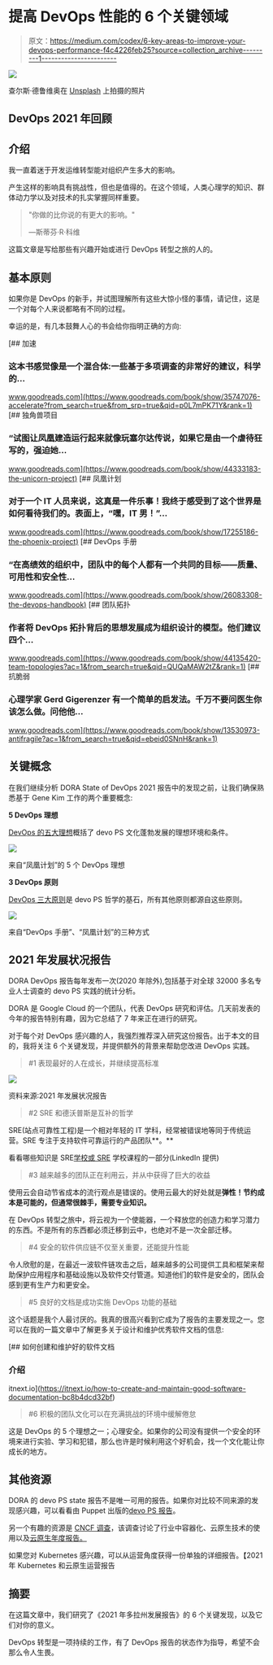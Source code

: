 # 提高 DevOps 性能的 6 个关键领域

> 原文：<https://medium.com/codex/6-key-areas-to-improve-your-devops-performance-f4c4226feb25?source=collection_archive---------1----------------------->

![](img/4aa5522b68d86e927c6a7e51c6fc9a1c.png)

查尔斯·德鲁维奥在 [Unsplash](https://unsplash.com?utm_source=medium&utm_medium=referral) 上拍摄的照片

## DevOps 2021 年回顾

## 介绍

我一直着迷于开发运维转型能对组织产生多大的影响。

产生这样的影响具有挑战性，但也是值得的。在这个领域，人类心理学的知识、群体动力学以及对技术的扎实掌握同样重要。

> "你做的比你说的有更大的影响。"
> 
> —斯蒂芬·R·科维

这篇文章是写给那些有兴趣开始或进行 DevOps 转型之旅的人的。

## 基本原则

如果你是 DevOps 的新手，并试图理解所有这些大惊小怪的事情，请记住，这是一个对每个人来说都略有不同的过程。

幸运的是，有几本鼓舞人心的书会给你指明正确的方向:

[](https://www.goodreads.com/book/show/35747076-accelerate?from_search=true&from_srp=true&qid=p0L7mPK71Y&rank=1) [## 加速

### 这本书感觉像是一个混合体:一些基于多项调查的非常好的建议，科学的…

www.goodreads.com](https://www.goodreads.com/book/show/35747076-accelerate?from_search=true&from_srp=true&qid=p0L7mPK71Y&rank=1) [](https://www.goodreads.com/book/show/44333183-the-unicorn-project) [## 独角兽项目

### “试图让凤凰建造运行起来就像玩塞尔达传说，如果它是由一个虐待狂写的，强迫她…

www.goodreads.com](https://www.goodreads.com/book/show/44333183-the-unicorn-project) [](https://www.goodreads.com/book/show/17255186-the-phoenix-project) [## 凤凰计划

### 对于一个 IT 人员来说，这真是一件乐事！我终于感受到了这个世界是如何看待我们的。表面上，“嘿，IT 男！”…

www.goodreads.com](https://www.goodreads.com/book/show/17255186-the-phoenix-project) [](https://www.goodreads.com/book/show/26083308-the-devops-handbook) [## DevOps 手册

### “在高绩效的组织中，团队中的每个人都有一个共同的目标——质量、可用性和安全性…

www.goodreads.com](https://www.goodreads.com/book/show/26083308-the-devops-handbook) [](https://www.goodreads.com/book/show/44135420-team-topologies?ac=1&from_search=true&qid=QUQaMAW2tZ&rank=1) [## 团队拓扑

### 作者将 DevOps 拓扑背后的思想发展成为组织设计的模型。他们建议四个…

www.goodreads.com](https://www.goodreads.com/book/show/44135420-team-topologies?ac=1&from_search=true&qid=QUQaMAW2tZ&rank=1) [](https://www.goodreads.com/book/show/13530973-antifragile?ac=1&from_search=true&qid=ebeid0SNnH&rank=1) [## 抗脆弱

### 心理学家 Gerd Gigerenzer 有一个简单的启发法。千万不要问医生你该怎么做。问他他…

www.goodreads.com](https://www.goodreads.com/book/show/13530973-antifragile?ac=1&from_search=true&qid=ebeid0SNnH&rank=1) 

## 关键概念

在我们继续分析 DORA State of DevOps 2021 报告中的发现之前，让我们确保熟悉基于 Gene Kim 工作的两个重要概念:

**5 DevOps 理想**

[DevOps 的五大理想](https://itrevolution.com/five-ideals-of-devops/)概括了 devo PS 文化蓬勃发展的理想环境和条件。

![](img/d6c870774c440602a1a9969c3ad71846.png)

来自“凤凰计划”的 5 个 DevOps 理想

**3 DevOps 原则**

[DevOps 三大原则](https://itrevolution.com/the-three-ways-principles-underpinning-devops/)是 devo PS 哲学的基石，所有其他原则都源自这些原则。

![](img/b223c50f6cdaff093930f9699781406f.png)

来自“DevOps 手册”、“凤凰计划”的三种方式

## 2021 年发展状况报告

DORA DevOps 报告每年发布一次(2020 年除外),包括基于对全球 32000 多名专业人士调查的 devo PS 实践的统计分析。

DORA 是 Google Cloud 的一个团队，代表 DevOps 研究和评估。几天前发表的今年的报告特别有趣，因为它总结了 7 年来正在进行的研究。

对于每个对 DevOps 感兴趣的人，我强烈推荐深入研究这份报告。出于本文的目的，我将关注 6 个关键发现，并提供额外的背景来帮助您改进 DevOps 实践。

> #1 表现最好的人在成长，并继续提高标准

![](img/e19050eae0620fd0fa1e626baa0d2c1a.png)

资料来源:2021 年发展状况报告

> #2 SRE 和德沃普斯是互补的哲学

SRE(站点可靠性工程)是一个相对年轻的 IT 学科，经常被错误地等同于传统运营。SRE 专注于支持软件可靠运行的产品团队**。**

看看哪些知识是 SRE[学校或 SRE](https://github.com/linkedin/school-of-sre) 学校课程的一部分(LinkedIn 提供)

> #3 越来越多的团队正在利用云，并从中获得了巨大的收益

使用云会自动节省成本的流行观点是错误的。使用云最大的好处就是**弹性！**节约成本是可能的，但通常很棘手，需要专业知识**。**

在 DevOps 转型之旅中，将云视为一个使能器，一个释放您的创造力和学习潜力的东西。不是所有的东西都必须迁移到云中，也绝对不是一次全部迁移。

> #4 安全的软件供应链不仅至关重要，还能提升性能

令人欣慰的是，在最近一波软件链攻击之后，越来越多的公司提供工具和框架来帮助保护应用程序和基础设施以及软件交付管道。知道他们的软件是安全的，团队会感到更有生产力和更安全。

> #5 良好的文档是成功实施 DevOps 功能的基础

这个话题是我个人最讨厌的。我真的很高兴看到它成为了报告的主要发现之一。您可以在我的一篇文章中了解更多关于设计和维护优秀软件文档的信息:

[](https://itnext.io/how-to-create-and-maintain-good-software-documentation-bc8b4dcd32bf) [## 如何创建和维护好的软件文档

### 介绍

itnext.io](https://itnext.io/how-to-create-and-maintain-good-software-documentation-bc8b4dcd32bf) 

> #6 积极的团队文化可以在充满挑战的环境中缓解倦怠

这是 DevOps 的 5 个理想之一；心理安全。如果你的公司没有提供一个安全的环境来进行实验、学习和犯错，那么也许是时候利用这个好机会，找一个文化能让你成长的地方。

## 其他资源

DORA 的 devo PS state 报告不是唯一可用的报告。如果你对比较不同来源的发现感兴趣，可以看看由 Puppet 出版的[devo PS 报告](https://puppet.com/blog/2021-state-of-devops-report/)。

另一个有趣的资源是 [CNCF 调查](https://www.cncf.io/wp-content/uploads/2020/11/CNCF_Survey_Report_2020.pdf)，该调查讨论了行业中容器化、云原生技术的使用以及[云原生年度报告。](https://www.cncf.io/cncf-annual-report-2020/)

如果您对 Kubernetes 感兴趣，可以从运营角度获得一份单独的详细报告。【2021 年 Kubernetes 和云原生运营报告

## 摘要

在这篇文章中，我们研究了《2021 年多拉州发展报告》的 6 个关键发现，以及它们对你的意义。

DevOps 转型是一项持续的工作，有了 DevOps 报告的状态作为指导，希望不会那么令人生畏。
